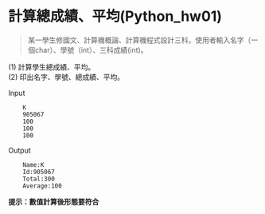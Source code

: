 ﻿# 計算總成績、平均(Python_hw01)> 某一學生修國文、計算機概論、計算機程式設計三科，使用者輸入名字（一個char）、學號（int）、三科成績(int)。  (1) 計算學生總成績、平均。  (2) 印出名字、學號、總成績、平均。 Input         K          905067          100          100          100Output         Name:K          Id:905067           Total:300           Average:100             **提示：數值計算後形態要符合**